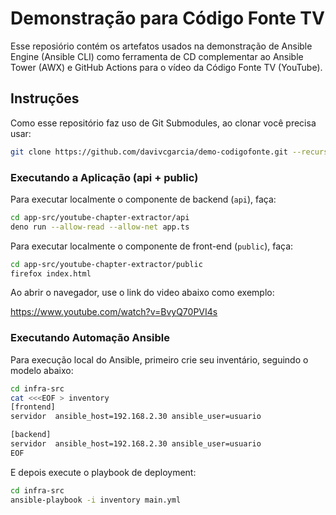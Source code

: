 # Demonstração para Código Fonte TV

Esse reposiório contém os artefatos usados na demonstração de Ansible Engine (Ansible CLI) como ferramenta de CD complementar ao Ansible Tower (AWX) e GitHub Actions para o vídeo da Código Fonte TV (YouTube).

## Instruções

Como esse repositório faz uso de Git Submodules, ao clonar você precisa usar:

```bash
git clone https://github.com/davivcgarcia/demo-codigofonte.git --recursive
```

### Executando a Aplicação (api + public)

Para executar localmente o componente de backend (`api`), faça:

```bash
cd app-src/youtube-chapter-extractor/api
deno run --allow-read --allow-net app.ts
```

Para executar localmente o componente de front-end (`public`), faça:

```bash
cd app-src/youtube-chapter-extractor/public
firefox index.html
```

Ao abrir o navegador, use o link do video abaixo como exemplo:

<https://www.youtube.com/watch?v=BvyQ70PVI4s>

### Executando Automação Ansible

Para execução local do Ansible, primeiro crie seu inventário, seguindo o modelo abaixo:

```bash
cd infra-src
cat <<<EOF > inventory
[frontend]
servidor  ansible_host=192.168.2.30 ansible_user=usuario

[backend]
servidor  ansible_host=192.168.2.30 ansible_user=usuario
EOF
```

E depois execute o playbook de deployment:

```bash
cd infra-src
ansible-playbook -i inventory main.yml
```
